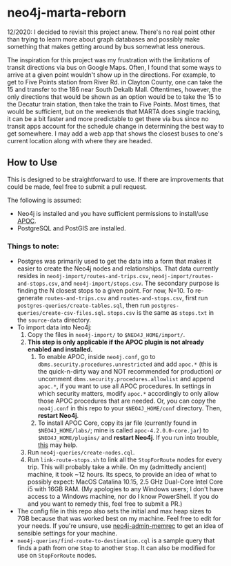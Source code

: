 # neo4j-marta-reborn
12/2020: I decided to revisit this project anew. There's no real point other than trying to learn more about graph databases and possibly make something that makes getting around by bus somewhat less onerous.

The inspiration for this project was my frustration with the limitations of transit directions via bus on Google Maps. Often, I found that some ways to arrive at a given point wouldn't show up in the directions. For example, to get to Five Points station from River Rd. in Clayton County, one can take the 15 and transfer to the 186 near South Dekalb Mall. Oftentimes, however, the only directions that would be shown as an option would be to take the 15 to the Decatur train station, then take the train to Five Points. Most times, that would be sufficient, but on the weekends that MARTA does single tracking, it can be a bit faster and more predictable to get there via bus since no transit apps account for the schedule change in determining the best way to get somewhere. I may add a web app that shows the closest buses to one's current location along with where they are headed.

## How to Use
This is designed to be straightforward to use. If there are improvements that could be made, feel free to submit a pull request. 

The following is assumed:
- Neo4j is installed and you have sufficient permissions to install/use [APOC](https://neo4j.com/labs/apoc/).
- PostgreSQL and PostGIS are installed.

### Things to note:
- Postgres was primarily used to get the data into a form that makes it easier to create the Neo4j nodes and relationships. That data currently resides in `neo4j-import/routes-and-trips.csv`, `neo4j-import/routes-and-stops.csv`, and `neo4j-import/stops.csv`. The secondary purpose is finding the N closest stops to a given point. For now, N=10.
To re-generate `routes-and-trips.csv` and `routes-and-stops.csv`, first run `postgres-queries/create-tables.sql`, then run `postgres-queries/create-csv-files.sql`. `stops.csv` is the same as `stops.txt` in the `source-data` directory.
- To import data into Neo4j: 
  1. Copy the files in `neo4j-import/` to `$NEO4J_HOME/import/`. 
  2. **This step is only applicable if the APOC plugin is not already enabled and installed.** 
     1. To enable APOC, inside `neo4j.conf`, go to `dbms.security.procedures.unrestricted` and add `apoc.*` (this is the quick-n-dirty way and NOT recommended for production) *or* uncomment `dbms.security.procedures.allowlist` and append `apoc.*`, if you want to use all APOC procedures. In settings in which security matters, modify `apoc.*` accordingly to only allow those APOC procedures that are needed. Or, you can copy the `neo4j.conf` in this repo to your `$NEO4J_HOME/conf` directory. Then, **restart Neo4j**.
     2. To install APOC Core, copy its jar file (currently found in `$NEO4J_HOME/labs/`; mine is called `apoc-4.2.0.0-core.jar`) to `$NEO4J_HOME/plugins/` and **restart Neo4j**. If you run into trouble, [this](https://github.com/neo4j-contrib/neo4j-apoc-procedures) may help.
  3. Run `neo4j-queries/create-nodes.cql`.
  4. Run `link-route-stops.sh` to link all the `StopForRoute` nodes for every trip. This will probably take a while. On my (admittedly ancient) machine, it took ~12 hours. Its specs, to provide an idea of what to possibly expect: MacOS Catalina 10.15, 2.5 GHz Dual-Core Intel Core i5 with 16GB RAM. (My apologies to any Windows users; I don't have access to a Windows machine, nor do I know PowerShell. If you do and you want to remedy this, feel free to submit a PR.)
- The config file in this repo also sets the initial and max heap sizes to 7GB because that was worked best on my machine. Feel free to edit for your needs. If you're unsure, use [neo4j-admin-memrec](https://neo4j.com/docs/operations-manual/current/tools/neo4j-admin-memrec) to get an idea of sensible settings for your machine.
- `neo4j-queries/find-route-to-destination.cql` is a sample query that finds a path from one `Stop` to another `Stop`. It can also be modified for use on `StopForRoute` nodes.
